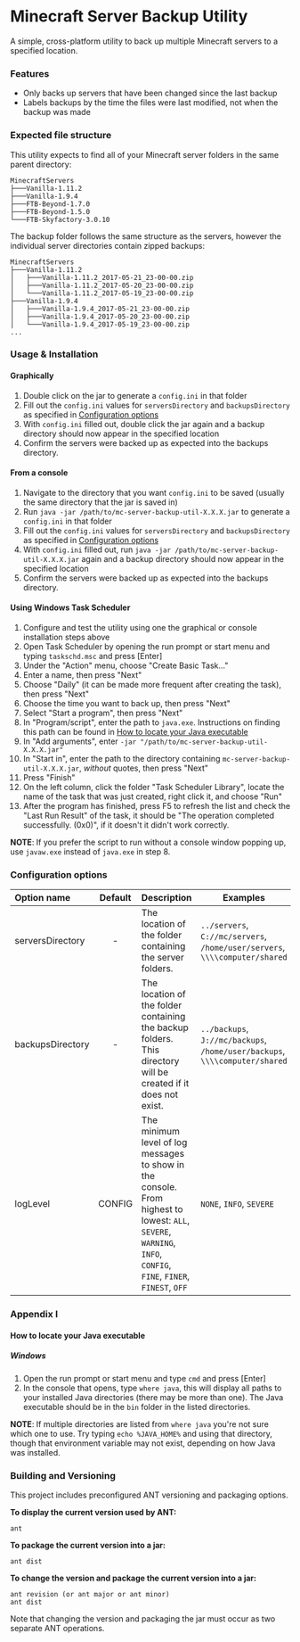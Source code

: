 # Minecraft Server Backup Utility
A simple, cross-platform utility to back up multiple Minecraft servers to a specified location.

### Features

- Only backs up servers that have been changed since the last backup
- Labels backups by the time the files were last modified, not when the backup was made

### Expected file structure

This utility expects to find all of your Minecraft server folders in the same parent directory:

```
MinecraftServers
├───Vanilla-1.11.2
├───Vanilla-1.9.4
├───FTB-Beyond-1.7.0
├───FTB-Beyond-1.5.0
└───FTB-Skyfactory-3.0.10
```

The backup folder follows the same structure as the servers, however the individual server directories contain zipped backups:

```
MinecraftServers
├───Vanilla-1.11.2
│   ├───Vanilla-1.11.2_2017-05-21_23-00-00.zip
│   ├───Vanilla-1.11.2_2017-05-20_23-00-00.zip
│   └───Vanilla-1.11.2_2017-05-19_23-00-00.zip
├───Vanilla-1.9.4
│   ├───Vanilla-1.9.4_2017-05-21_23-00-00.zip
│   ├───Vanilla-1.9.4_2017-05-20_23-00-00.zip
│   └───Vanilla-1.9.4_2017-05-19_23-00-00.zip
...
```

### Usage & Installation

#### Graphically

1. Double click on the jar to generate a `config.ini` in that folder
2. Fill out the `config.ini` values for `serversDirectory` and `backupsDirectory` as specified in [Configuration options](#configuration-options)
3. With `config.ini` filled out, double click the jar again and a backup directory should now appear in the specified location
4. Confirm the servers were backed up as expected into the backups directory.

#### From a console

1. Navigate to the directory that you want `config.ini` to be saved (usually the same directory that the jar is saved in)
2. Run `java -jar /path/to/mc-server-backup-util-X.X.X.jar` to generate a `config.ini` in that folder
3. Fill out the `config.ini` values for `serversDirectory` and `backupsDirectory` as specified in [Configuration options](#configuration-options)
4. With `config.ini` filled out, run `java -jar /path/to/mc-server-backup-util-X.X.X.jar` again and a backup directory should now appear in the specified location
5. Confirm the servers were backed up as expected into the backups directory.

#### Using Windows Task Scheduler

1. Configure and test the utility using one the graphical or console installation steps above
2. Open Task Scheduler by opening the run prompt or start menu and typing `taskschd.msc` and press [Enter]
3. Under the "Action" menu, choose "Create Basic Task..."
4. Enter a name, then press "Next"
5. Choose "Daily" (it can be made more frequent after creating the task), then press "Next"
6. Choose the time you want to back up, then press "Next"
7. Select "Start a program", then press "Next"
8. In "Program/script", enter the path to `java.exe`. Instructions on finding this path can be found in [How to locate your Java executable](#how-to-locate-your-java-executable)
9. In "Add arguments", enter `-jar "/path/to/mc-server-backup-util-X.X.X.jar"`
10. In "Start in", enter the path to the directory containing `mc-server-backup-util-X.X.X.jar`, *without* quotes, then press "Next"
11. Press "Finish"
12. On the left column, click the folder "Task Scheduler Library", locate the name of the task that was just created, right click it, and choose "Run"
13. After the program has finished, press F5 to refresh the list and check the "Last Run Result" of the task, it should be "The operation completed successfully. (0x0)", if it doesn't it didn't work correctly.

**NOTE**: If you prefer the script to run without a console window popping up, use `javaw.exe` instead of `java.exe` in step 8.

### Configuration options

| Option name      | Default   | Description                                                      | Examples |
|:-----------------|:---------:|------------------------------------------------------------------|----------|
| serversDirectory | -         | The location of the folder containing the server folders.        | `../servers`, `C://mc/servers`, `/home/user/servers`, `\\\\computer/shared` |
| backupsDirectory | -         | The location of the folder containing the backup folders. This directory will be created if it does not exist. |  `../backups`, `J://mc/backups`, `/home/user/backups`, `\\\\computer/shared` |
| logLevel         | CONFIG    | The minimum level of log messages to show in the console. From highest to lowest: `ALL`, `SEVERE`, `WARNING`, `INFO`, `CONFIG`, `FINE`, `FINER`, `FINEST`, `OFF` | `NONE`, `INFO`, `SEVERE` |

### Appendix I

#### How to locate your Java executable

##### Windows

1. Open the run prompt or start menu and type `cmd` and press [Enter]
2. In the console that opens, type `where java`, this will display all paths to your installed Java directories (there may be more than one). The Java executable should be in the `bin` folder in the listed directories.

**NOTE**: If multiple directories are listed from `where java` you're not sure which one to use. Try typing `echo %JAVA_HOME%` and using that directory, though that environment variable may not exist, depending on how Java was installed.

### Building and Versioning

This project includes preconfigured ANT versioning and packaging options.

**To display the current version used by ANT:**
```
ant
```

**To package the current version into a jar:**
```
ant dist
```

**To change the version and package the current version into a jar:**
```
ant revision (or ant major or ant minor)
ant dist
```
Note that changing the version and packaging the jar must occur as two separate ANT operations.
